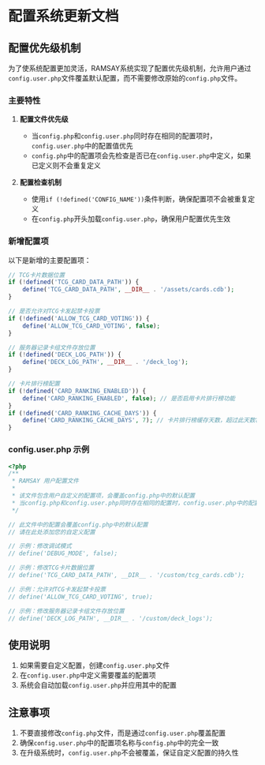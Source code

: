 # 配置系统更新文档

## 配置优先级机制

为了使系统配置更加灵活，RAMSAY系统实现了配置优先级机制，允许用户通过`config.user.php`文件覆盖默认配置，而不需要修改原始的`config.php`文件。

### 主要特性

1. **配置文件优先级**
   - 当`config.php`和`config.user.php`同时存在相同的配置项时，`config.user.php`中的配置值优先
   - `config.php`中的配置项会先检查是否已在`config.user.php`中定义，如果已定义则不会重复定义

2. **配置检查机制**
   - 使用`if (!defined('CONFIG_NAME'))`条件判断，确保配置项不会被重复定义
   - 在`config.php`开头加载`config.user.php`，确保用户配置优先生效

### 新增配置项

以下是新增的主要配置项：

```php
// TCG卡片数据位置
if (!defined('TCG_CARD_DATA_PATH')) {
    define('TCG_CARD_DATA_PATH', __DIR__ . '/assets/cards.cdb');
}

// 是否允许对TCG卡发起禁卡投票
if (!defined('ALLOW_TCG_CARD_VOTING')) {
    define('ALLOW_TCG_CARD_VOTING', false);
}

// 服务器记录卡组文件存放位置
if (!defined('DECK_LOG_PATH')) {
    define('DECK_LOG_PATH', __DIR__ . '/deck_log');
}

// 卡片排行榜配置
if (!defined('CARD_RANKING_ENABLED')) {
    define('CARD_RANKING_ENABLED', false); // 是否启用卡片排行榜功能
}
if (!defined('CARD_RANKING_CACHE_DAYS')) {
    define('CARD_RANKING_CACHE_DAYS', 7); // 卡片排行榜缓存天数，超过此天数将重新生成
}
```

### config.user.php 示例

```php
<?php
/**
 * RAMSAY 用户配置文件
 *
 * 该文件包含用户自定义的配置项，会覆盖config.php中的默认配置
 * 当config.php和config.user.php同时存在相同的配置时，config.user.php中的配置值优先
 */

// 此文件中的配置会覆盖config.php中的默认配置
// 请在此处添加您的自定义配置

// 示例：修改调试模式
// define('DEBUG_MODE', false);

// 示例：修改TCG卡片数据位置
// define('TCG_CARD_DATA_PATH', __DIR__ . '/custom/tcg_cards.cdb');

// 示例：允许对TCG卡发起禁卡投票
// define('ALLOW_TCG_CARD_VOTING', true);

// 示例：修改服务器记录卡组文件存放位置
// define('DECK_LOG_PATH', __DIR__ . '/custom/deck_logs');
```

## 使用说明

1. 如果需要自定义配置，创建`config.user.php`文件
2. 在`config.user.php`中定义需要覆盖的配置项
3. 系统会自动加载`config.user.php`并应用其中的配置

## 注意事项

1. 不要直接修改`config.php`文件，而是通过`config.user.php`覆盖配置
2. 确保`config.user.php`中的配置项名称与`config.php`中的完全一致
3. 在升级系统时，`config.user.php`不会被覆盖，保证自定义配置的持久性
